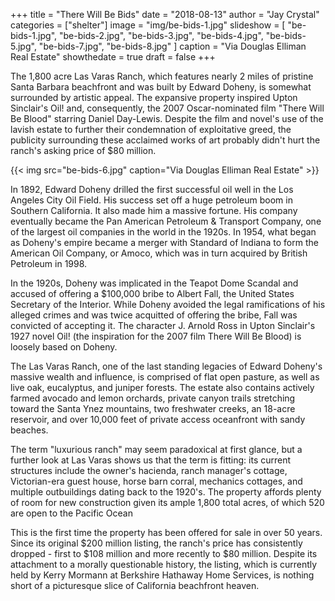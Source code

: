 +++
title = "There Will Be Bids"
date = "2018-08-13"
author = "Jay Crystal"
categories = ["shelter"]
image = "img/be-bids-1.jpg"
slideshow = [
  "be-bids-1.jpg",
  "be-bids-2.jpg",
  "be-bids-3.jpg",
  "be-bids-4.jpg",
  "be-bids-5.jpg",
  "be-bids-7.jpg",
  "be-bids-8.jpg"
]
caption = "Via Douglas Elliman Real Estate"
showthedate = true
draft = false
+++

The 1,800 acre Las Varas Ranch, which features nearly 2 miles of pristine Santa Barbara beachfront and was built by Edward Doheny, is somewhat surrounded by artistic appeal. The expansive property inspired Upton Sinclair's Oil! and, consequently, the 2007 Oscar-nominated film "There Will Be Blood" starring Daniel Day-Lewis. Despite the film and novel's use of the lavish estate to further their condemnation of exploitative greed, the publicity surrounding these acclaimed works of art probably didn't hurt the ranch's asking price of $80 million.

{{< img src="be-bids-6.jpg" caption="Via Douglas Elliman Real Estate" >}}

In 1892, Edward Doheny drilled the first successful oil well in the Los Angeles City Oil Field. His success set off a huge petroleum boom in Southern California. It also made him a massive fortune. His company eventually became the Pan American Petroleum & Transport Company, one of the largest oil companies in the world in the 1920s. In 1954, what began as Doheny's empire became a merger with Standard of Indiana to form the American Oil Company, or Amoco, which was in turn acquired by British Petroleum in 1998.

In the 1920s, Doheny was implicated in the Teapot Dome Scandal and accused of offering a $100,000 bribe to Albert Fall, the United States Secretary of the Interior. While Doheny avoided the legal ramifications of his alleged crimes and was twice acquitted of offering the bribe, Fall was convicted of accepting it. The character J. Arnold Ross in Upton Sinclair's 1927 novel Oil! (the inspiration for the 2007 film There Will Be Blood) is loosely based on Doheny.

The Las Varas Ranch, one of the last standing legacies of Edward Doheny's massive wealth and influence, is comprised of flat open pasture, as well as live oak, eucalyptus, and juniper forests. The estate also contains actively farmed avocado and lemon orchards, private canyon trails stretching toward the Santa Ynez mountains, two freshwater creeks, an 18-acre reservoir, and over 10,000 feet of private access oceanfront with sandy beaches.

The term "luxurious ranch" may seem paradoxical at first glance, but a further look at Las Varas shows us that the term is fitting: its current structures include the owner's hacienda, ranch manager's cottage, Victorian-era guest house, horse barn corral, mechanics cottages, and multiple outbuildings dating back to the 1920's. The property affords plenty of room for new construction given its ample 1,800 total acres, of which 520 are open to the Pacific Ocean

This is the first time the property has been offered for sale in over 50 years. Since its original $200 million listing, the ranch's price has consistently dropped - first to $108 million and more recently to $80 million. Despite its attachment to a morally questionable history, the listing, which is currently held by Kerry Mormann at Berkshire Hathaway Home Services, is nothing short of a picturesque slice of California beachfront heaven.
